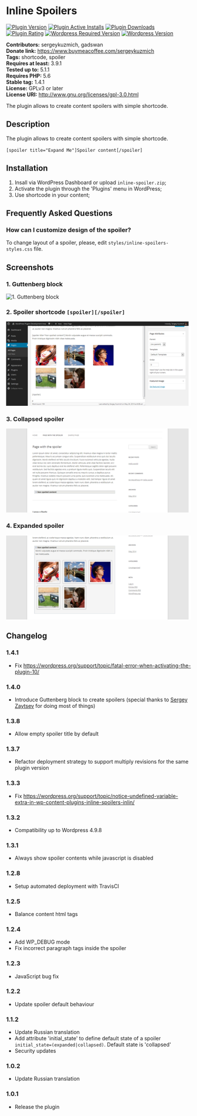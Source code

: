 # Inline Spoilers #

[![Plugin Version](https://img.shields.io/wordpress/plugin/v/inline-spoilers.svg)](https://wordpress.org/plugins/inline-spoilers/)
[![Plugin Active Installs](https://img.shields.io/wordpress/plugin/installs/inline-spoilers.svg)](https://wordpress.org/plugins/inline-spoilers/)
[![Plugin Downloads](https://img.shields.io/wordpress/plugin/dt/inline-spoilers.svg)](https://wordpress.org/plugins/inline-spoilers/)
[![Plugin Rating](https://img.shields.io/wordpress/plugin/r/inline-spoilers.svg)](https://wordpress.org/plugins/inline-spoilers/)
[![Wordpress Required Version](https://img.shields.io/wordpress/plugin/wp-version/inline-spoilers.svg?label=wordpress%20at%20least)](https://wordpress.org/plugins/inline-spoilers/)
[![Wordpress Version](https://img.shields.io/wordpress/plugin/tested/inline-spoilers.svg)](https://wordpress.org/plugins/inline-spoilers/)

**Contributors:** sergeykuzmich, gadswan  
**Donate link:** https://www.buymeacoffee.com/sergeykuzmich  
**Tags:** shortcode, spoiler  
**Requires at least:** 3.9.1  
**Tested up to:** 5.1.1  
**Requires PHP:** 5.6  
**Stable tag:** 1.4.1  
**License:** GPLv3 or later  
**License URI:** http://www.gnu.org/licenses/gpl-3.0.html  

The plugin allows to create content spoilers with simple shortcode.

## Description ##

The plugin allows to create content spoilers with simple shortcode.

`
[spoiler title="Expand Me"]Spoiler content[/spoiler]
`

## Installation ##

1. Insall via WordPress Dashboard or upload `inline-spoiler.zip`;
2. Activate the plugin through the 'Plugins' menu in WordPress;
3. Use shortcode in your content;

## Frequently Asked Questions ##

### How can I customize design of the spoiler? ###
To change layout of a spoiler, please, edit `styles/inline-spoilers-styles.css` file.

## Screenshots ##

### 1. Guttenberg block ###
![1. Guttenberg block](assets/screenshot-1.gif)

### 2. Spoiler shortcode `[spoiler][/spoiler]` ###
![2. Spoiler shortcode `[spoiler][/spoiler]`](assets/screenshot-2.png)

### 3. Collapsed spoiler ###
![3. Collapsed spoiler](assets/screenshot-3.png)

### 4. Expanded spoiler ###
![4. Expanded spoiler](assets/screenshot-4.png)


## Changelog ##

### 1.4.1 ###
* Fix https://wordpress.org/support/topic/fatal-error-when-activating-the-plugin-10/

### 1.4.0 ###
* Introduce Guttenberg block to create spoilers (special thanks to [Sergey Zaytsev](https://www.linkedin.com/in/sergey-zaytsev-b50857b0/) for doing most of things)

### 1.3.8 ###
* Allow empty spoiler title by default

### 1.3.7 ###
* Refactor deployment strategy to support multiply revisions for the same plugin version

### 1.3.3 ###
* Fix https://wordpress.org/support/topic/notice-undefined-variable-extra-in-wp-content-plugins-inline-spoilers-inlin/

### 1.3.2 ###
* Compatibility up to Wordpress 4.9.8

### 1.3.1 ###
* Always show spoiler contents while javascript is disabled

### 1.2.8 ###
* Setup automated deployment with TravisCI

### 1.2.5 ###
* Balance content html tags

### 1.2.4 ###
* Add WP_DEBUG mode
* Fix incorrect paragraph tags inside the spoiler

### 1.2.3 ###
* JavaScript bug fix

### 1.2.2 ###
* Update spoiler default behaviour

### 1.1.2 ###
* Update Russian translation
* Add attribute 'initial_state' to define default state of a spoiler `initial_state=(expanded|collapsed)`. Default state is 'collapsed'
* Security updates

### 1.0.2 ###
* Update Russian translation

### 1.0.1 ###
* Release the plugin 
